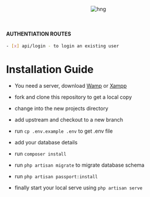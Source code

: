 <div align="center">
  
![hng](https://res.cloudinary.com/iambeejayayo/image/upload/v1554240066/brand-logo.png)

<br>

</div>

#### AUTHENTIATION ROUTES
```bash
- [x] api/login - to login an existing user
```




# Installation Guide

- You need a server, download [Wamp](http://www.wampserver.com/en/) or [Xampp](https://www.apachefriends.org/index.html)

- fork and clone this repository to get a local copy
- change into the new projects directory
- add upstream and checkout to a new branch
- run `cp .env.example .env` to get .env file
- add your database details
- run `composer install`
- run `php artisan migrate` to migrate database schema
- run `php artisan passport:install`
- finally start your local serve using `php artisan serve` 

